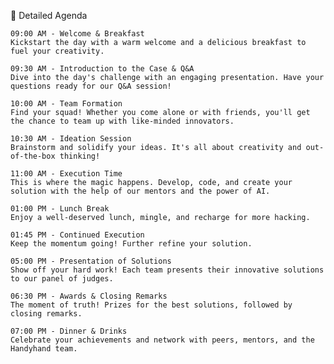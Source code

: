 📅 Detailed Agenda

    09:00 AM - Welcome & Breakfast
    Kickstart the day with a warm welcome and a delicious breakfast to fuel your creativity.

    09:30 AM - Introduction to the Case & Q&A
    Dive into the day's challenge with an engaging presentation. Have your questions ready for our Q&A session!

    10:00 AM - Team Formation
    Find your squad! Whether you come alone or with friends, you'll get the chance to team up with like-minded innovators.

    10:30 AM - Ideation Session
    Brainstorm and solidify your ideas. It's all about creativity and out-of-the-box thinking!

    11:00 AM - Execution Time
    This is where the magic happens. Develop, code, and create your solution with the help of our mentors and the power of AI.

    01:00 PM - Lunch Break
    Enjoy a well-deserved lunch, mingle, and recharge for more hacking.

    01:45 PM - Continued Execution
    Keep the momentum going! Further refine your solution.

    05:00 PM - Presentation of Solutions
    Show off your hard work! Each team presents their innovative solutions to our panel of judges.

    06:30 PM - Awards & Closing Remarks
    The moment of truth! Prizes for the best solutions, followed by closing remarks.

    07:00 PM - Dinner & Drinks
    Celebrate your achievements and network with peers, mentors, and the Handyhand team.
